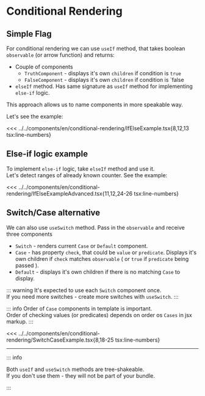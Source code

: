 # Conditional Rendering

<script setup >
import Demo from '../../components/tools/Demo.vue'
import { ifElseExample } from '../../components/en/conditional-rendering/IfElseExample.tsx'
import { IfElseExampleAdvanced } from '../../components/en/conditional-rendering/IfElseExampleAdvanced.tsx'
import { SwitchCaseExample } from '../../components/en/conditional-rendering/SwitchCaseExample.tsx'
</script>

## Simple Flag

For conditional rendering we can use `useIf` method, that takes boolean `observable` (or arrow function) and returns:
  * Couple of components
    * `TruthComponent` - displays it's own `children` if condition is `true` 
    * `FalseComponent` - displays it's own `children` if condition is `false
  * `elseIf` method. Has same signature as `useIf` method for implementing `else-if` logic.

This approach allows us to name components in more speakable way.

Let's see the example:

<<< ../../components/en/conditional-rendering/IfElseExample.tsx{8,12,13 tsx:line-numbers}
<Demo :is="ifElseExample" />

## Else-if logic example

To implement `else-if` logic, take `elseIf` method and use it.  
Let's detect ranges of already known counter. See the example:

<<< ../../components/en/conditional-rendering/IfElseExampleAdvanced.tsx{11,12,24-26 tsx:line-numbers}
<Demo  :is="IfElseExampleAdvanced" />

## Switch/Case alternative

We can also use `useSwitch` method. Pass in the `observable` and receive three components
* `Switch` - renders current `Case` or `Default` component.
* `Case` - has property `check`, that could be `value` or `predicate`. Displays it's own children if `check` matches `observable` ( or `true` if `predicate` being passed ).
* `Default` - displays it's own children if there is no matching `Case` to display.

::: warning
It's expected to use each `Switch` component  once.  
If you need more switches - create more switches with `useSwitch`.
:::

::: info
Order of `Case` components in template is important.  
Order of checking values (or predicates) depends on order os `Cases` in jsx markup.
:::

<<< ../../components/en/conditional-rendering/SwitchCaseExample.tsx{8,18-25 tsx:line-numbers}
<Demo  :is="SwitchCaseExample" />

---
::: info

Both `useIf` and `useSwitch` methods are tree-shakeable.  
If you don't use them - they will not be part of your bundle.

:::